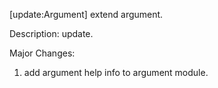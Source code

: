 [update:Argument] extend argument.

Description:
update.

Major Changes:
1. add argument help info to argument module.
